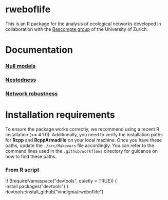 # rweboflife
This is an R package for the analysis of ecological networks developed in collaboration with the [Bascompte group](https://www.bascompte.net/) of the University of Zurich.


# Documentation 

### [Null models](documents/null_models.md)

### [Nestedness](documents/nestedness.md)

### [Network robustness](documents/robustness.md)

# Installation requirements

To ensure the package works correctly, we recommend using a recent R installation (>= 4.1.0). Additionally, you need to verify the installation paths for **Rcpp** and **RcppArmadillo** on your local machine. Once you have these paths, update the `./src/Makevars` file accordingly. You can refer to the command lines used in the `.github/workflows` directory for guidance on how to find these paths.

### From R script 

if (!requireNamespace("devtools", quietly = TRUE)) {
  install.packages("devtools")
}
devtools::install_github("vindignia/rweboflife")
